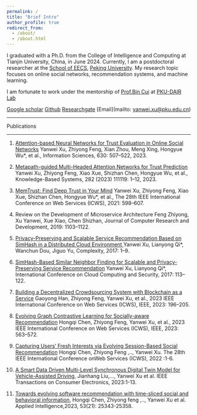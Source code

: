 ```yaml
---
permalink: /
title: "Brief Intro"
author_profile: true
redirect_from: 
  - /about/
  - /about.html
---
```


I graduated with a Ph.D. from the College of Intelligence and Computing at Tianjin University, China, in June 2024. Currently, I am a postdoctoral researcher at the [School of EECS](https://eecs.pku.edu.cn/), [Peking University](https://www.pku.edu.cn/). My research topic focuses on online social networks, recommendation systems, and machine learning.

 I am fortunate to work under the mentorship of [Prof.Bin Cui](https://cuibinpku.github.io/papers.html) at [PKU-DAIR Lab](https://github.com/PKU-DAIR)

 [Google scholar](https://scholar.google.com/citations?hl=en&user=02Lqil0AAAAJ) [Github](https://github.com/DiversityCloud) [Researchgate](https://www.researchgate.net/profile/Yanwei-Xu-3)  [Email](mailto: yanwei.xu@pku.edu.cn)

---

Publications

---


1. [Attention-based Neural Networks for Trust Evaluation in Online Social Networks](https://www.sciencedirect.com/science/article/abs/pii/S0020025523002396)
Yanwei Xu, Zhiyong Feng, Xian Zhou, Meng Xing, Hongyue Wu*, et al., Information Sciences, 630: 507–522, 2023.

2. [Metapath-guided Multi-Headed Attention Networks for Trust Prediction](https://www.sciencedirect.com/science/article/abs/pii/S0950705123008699)
Yanwei Xu, Zhiyong Feng, Xiao Xue, Shizhan Chen, Hongyue Wu, et al., Knowledge-Based Systems, 282 (2023) 111119: 1–12, 2023.

3. [MemTrust: Find Deep Trust in Your Mind](https://ieeexplore.ieee.org/abstract/document/9590222)
Yanwei Xu, Zhiyong Feng, Xiao Xue, Shizhan Chen, Hongyue Wu*, et al., The 28th IEEE International Conference on Web Services (ICWS), 2021: 598–607.

4. Review on the Development of Microservice Architecture
Feng Zhiyong, Xu Yanwei, Xue Xiao, Chen Shizhan, Journal of Computer Research and Development, 2019: 1103–1122.

5. [Privacy-Preserving and Scalable Service Recommendation Based on SimHash in a Distributed Cloud Environment ](https://onlinelibrary.wiley.com/doi/10.1155/2017/3437854)
Yanwei Xu, Lianyong Qi*, Wanchun Dou, Jiguo Yu, Complexity, 2017: 1–9.

6. [SimHash-Based Similar Neighbor Finding for Scalable and Privacy-Preserving Service Recommendation](https://link.springer.com/chapter/10.1007/978-3-319-68542-7_10)
Yanwei Xu, Lianyong Qi*, International Conference on Cloud Computing and Security, 2017: 113–122.

7. [Building a Decentralized Crowdsourcing System with Blockchain as a Service](https://ieeexplore.ieee.org/document/10248301)
Gaoyong Han, Zhiyong Feng, Yanwei Xu, et al., 2023 IEEE International Conference on Web Services (ICWS), IEEE, 2023: 196–205.

8. [Evolving Graph Contrastive Learning for Socially-aware Recommendation](https://ieeexplore.ieee.org/document/10248312)
Hongqi Chen, Zhiyong Feng, Yanwei Xu, et al., 2023 IEEE International Conference on Web Services (ICWS), IEEE, 2023: 563–572.

9. [Capturing Users’ Fresh Interests via Evolving Session-Based Social Recommendation](https://ieeexplore.ieee.org/document/9885271)  Hongqi Chen, Zhiyong Feng ,.., Yanwei Xu. The 28th IEEE International Conference onWeb Services (ICWS), 2022 :1-6.
    
10. [A Smart Data Driven Multi-Level Synchronous Digital Twin Model for Vehicle-Assisted Driving](https://ieeexplore.ieee.org/document/10356772), Jianhang Liu,..., Yanwei Xu et al. IEEE Transactions on Consumer Electronics, 2023:1-13.

11. [Towards evolving software recommendation with time-sliced social and behavioral information](https://link.springer.com/article/10.1007/s10489-023-04852-6),
Hongqi Chen, Zhiyong feng ,.., Yanwei Xu et al. Applied Intelligence,2023, 53(21): 25343-25358.


